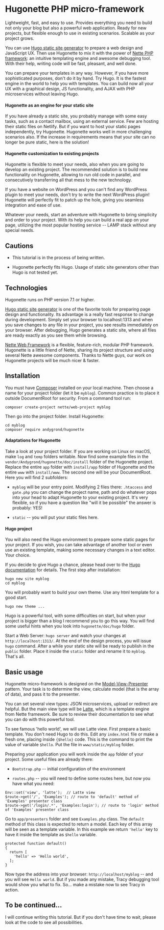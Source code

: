 # Hugonette PHP micro-framework

Lightweight, fast, and easy to use. Provides everything you need to build not only your blog but also a powerful web application. Ready for new projects, but flexible enough to use in existing scenarios. Scalable as your project grows.

You can use [Hugo static site generator](https://gohugo.io) to prepare a web design and JavaScript UX. Then use Hugonette to mix it with the power of [Nette PHP framework](https://nette.org/en/): an intuitive templating engine and awesome debugging tool. With their help, writing code will be fast, pleasant, and well done.

You can prepare your templates in any way. However, if you have more sophisticated purposes, don't do it by hand. Try Hugo. It is the fastest engine in the world to help you with templates. You can build now all your UX with a graphical design, JS functionality, and AJAX with PHP microservices without leaving Hugo.

#### Hugonette as an engine for your static site

If you have already a static site, you probably manage with some easy tasks, such as a contact mailbox, using an external service. Few are hosting their static files on Netlify. But if you want to host your static pages independently, try Hugonette. Hugonette works well in more challenging scenarios also. If the increase in requirements means that your site can no longer be pure static, here is the solution!

#### Hugonette customization to existing projects

Hugonette is flexible to meet your needs, also when you are going to develop an existing project. The recommended solution is to build new functionality on Hugonette, allowing to run old code in parallel, and consecutively transferring all that mess to the new technology.

If you have a website on WordPress and you can't find any WordPress plugin to meet your needs, don't try to write the next WordPress plugin! Hugonette will perfectly fit to patch up the hole, giving you seamless integration and ease of use.

Whatever your needs, start an adventure with Hugonette to bring simplicity and order to your project. With its help you can build a real app on your page, utilizing the most popular hosting service -- LAMP stack without any special needs.


## Cautions

* This tutorial is in the process of being written.

* Hugonette perfectly fits Hugo. Usage of static site generators other than Hugo is not tested yet.


## Technologies

Hugonette runs on PHP version 7.1 or higher.

[Hugo static site generator](https://gohugo.io) is one of the favorite tools for preparing page design and functionality. Its advantage is a really fast response to change during development. Simply set your browser to localhost:1313 and when you save changes to any file in your project, you see results immediately on your browser. After debugging, Hugo generates a static site, where all files are ready exactly as you see them while browsing.

[Nette Web Framework](https://nette.org/en/) is a flexible, feature-rich, modular PHP framework. Hugonette is a little friend of Nette, sharing its project structure and using several Nette awesome components. Thanks to Nette guys, our work on Hugonette projects will be much nicer & faster.


## Installation

You must have [Composer](https://getcomposer.org/) installed on your local machine. Then choose a name for your project folder (let it be  `myblog`). Common practice is to place it outside DocumentRoot for security. From a command tool run:

```
composer create-project nette/web-project myblog
```

Then go into the project folder. Install Hugonette:

```
cd myblog
composer require andygrond/hugonette
```

#### Adaptations for Hugonette

Take a look at your project folder. If you are working on Linux or macOS, make `log` and `temp` folders writable. Now find some example files in the `vendor/Andygrond/hugonette/doc/install` folder of the Hugonette project. Replace the entire `app` folder with `install/app` folder of Hugonette and the entire `www` with `install/www`. The second one will be your DocumentRoot. Here you will find 2 subfolders:

* `myblog` will be your entry point. Modifying 2 files there: `.htaccess` and `gate.php` you can change the project name, path and do whatever pops into your head to adapt Hugonette to your existing project. It's very flexible, so if you have a question like "will it be possible" the answer is probably: YES!

* `static` -- you will put your static files here.

#### Hugo project

You will also need the Hugo environment to prepare some static pages for your project. If you wish, you can take advantage of another tool or even use an existing template, making some necessary changes in a text editor. Your choice.

If you decide to give Hugo a chance, please head over to the [Hugo documentation](https://gohugo.io/documentation/) for details. The first step after installation:

```
hugo new site myblog
cd myblog
```

You will probably want to build your own theme. Use any html template for a good start.

```
hugo new theme ...
```

Hugo is a powerful tool, with some difficulties on start, but when your project is bigger than a blog I recommend you to go this way. You will find some useful hints when you look into `hugonette/doc/hugo` folder.

Start a Web Server: `hugo server` and watch your changes at `http://localhost:1313/`. At the end of the design process, you will issue `hugo` command. After a while your static site will be ready to publish in the `public` folder. Place it inside the `static` folder and rename it to `myblog`. That's all.


## Basic usage

Hugonette micro-framework is designed on the [Model-View-Presenter](https://en.wikipedia.org/wiki/Model-view-presenter) pattern. Your task is to determine the view, calculate model (that is the array of data), and pass it to the presenter.

You can set several view types: JSON microservices, upload or redirect are helpful. But the main view type will be [Latte](https://latte.nette.org/), which is a template engine from Nette framework. Be sure to review their documentation to see what you can do with this powerful tool.

To see famous 'hello world', we will use Latte view. First prepare a basic template. You don't need Hugo to do this. Edit any `index.html` file or make a fresh one, placing inside `{$hello}` code. This is the command to print the value of variable `$hello`. Put the file in `www/static/myblog` folder.

Preparing your application you will work inside the `app` folder of your project. Some useful files are already there:

* `Bootstrap.php` -- initial configuration of the environment

* `routes.php` -- you will need to define some routes here, but now you have what you need:

```
Env::set('view', 'latte');  // Latte view
$route->get('/', 'Examples'); // route to 'default' method of 'Examples' presenter class
$route->get('/login/.*', 'Examples:login'); // route to 'login' method of 'Examples' presenter class
```

Go to `app/presenters` folder and see `Examples.php` class. The `default` method of this class is expected to return a model. Each key of this array will be seen as a template variable. In this example we return `'hello'` key to have it inside the template as `$hello` variable.

```
protected function default()
{
  return [
    'hello' => 'Hello world',
  ];
}
```

Now type the address into your browser: `http://localhost/myblog` -- and you will see `Hello world`. But if you made any mistake, Tracy debugging tool would show you what to fix. So... make a mistake now to see Tracy in action.


## To be continued...

I will continue writing this tutorial. But if you don't have time to wait, please look at the code to see all possibilities.
